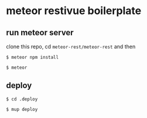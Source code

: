 # meteor restivue boilerplate


## run meteor server

clone this repo, cd `meteor-rest/meteor-rest` and then 

```$ meteor npm install```

```$ meteor```

## deploy

```$ cd .deploy```

```$ mup deploy``` 

